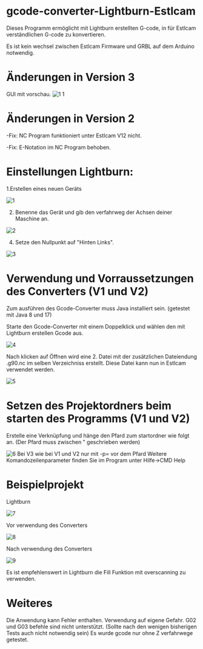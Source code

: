 # gcode-converter-Lightburn-Estlcam

Dieses Programm ermöglicht mit Lightburn erstellten G-code, in für Estlcam verständlichen G-code zu konvertieren.

Es ist kein wechsel zwischen Estlcam Firmware und GRBL auf dem Arduino notwendig.

# Änderungen in Version 3
GUI mit vorschau.
![1 1](https://github.com/yErnst/Gcode-Converter-Lightburn-Estlcam/assets/144956031/0f02f19f-9ba0-401a-b45b-2069a051c1c8)

# Änderungen in Version 2
-Fix: NC Program funktioniert unter Estlcam V12 nicht.

-Fix: E-Notation im NC Program behoben.

# Einstellungen Lightburn:

1.Erstellen eines neuen Geräts

![1](https://github.com/yErnst/Gcode-Converter-Lightburn-Estlcam/assets/144956031/74018829-f556-494d-983b-23293b4dc04c)

2. Benenne das Gerät und gib den verfahrweg der Achsen deiner Maschine an.
   
![2](https://github.com/yErnst/Gcode-Converter-Lightburn-Estlcam/assets/144956031/1977afff-3765-4f34-918f-fc5a90c894b0)

4. Setze den Nullpunkt auf "Hinten Links".
   
![3](https://github.com/yErnst/Gcode-Converter-Lightburn-Estlcam/assets/144956031/2f414420-ba8a-4558-8ea4-9fc36ec23be3)

# Verwendung und Vorraussetzungen des Converters (V1 und V2)

Zum ausführen des Gcode-Converter muss Java installiert sein. (getestet mit Java 8 und 17)

Starte den Gcode-Converter mit einem Doppelklick und wählen den mit Lightburn erstellen Gcode aus.

![4](https://github.com/yErnst/Gcode-Converter-Lightburn-Estlcam/assets/144956031/cd1ab7a0-adb7-4941-8ca2-cc25d26b1184)

Nach klicken auf Öffnen wird eine 2. Datei mit der zusätzlichen Dateiendung .g90.nc im selben Verzeichniss erstellt. Diese Datei kann nun in Estlcam verwendet werden.

![5](https://github.com/yErnst/Gcode-Converter-Lightburn-Estlcam/assets/144956031/c105ec8c-ce0a-4eeb-a9f4-b29db1ea3ab5)

# Setzen des Projektordners beim starten des Programms (V1 und V2)
Erstelle eine Verknüpfung und hänge den Pfard zum startordner wie folgt an. (Der Pfard muss zwischen " geschrieben werden)

![6](https://github.com/yErnst/Gcode-Converter-Lightburn-Estlcam/assets/144956031/75cc57ab-fc01-4adf-91b8-1fec4ab56de0)
Bei V3 wie bei V1 und V2 nur mit -p= vor dem Pfard
Weitere Komandozeilenparameter finden Sie im Program unter Hilfe->CMD Help

# Beispielprojekt
Lightburn

![7](https://github.com/yErnst/Gcode-Converter-Lightburn-Estlcam/assets/144956031/cfd3659e-11ff-48a2-84e5-d0f783b5d1cc)

Vor verwendung des Converters

![8](https://github.com/yErnst/Gcode-Converter-Lightburn-Estlcam/assets/144956031/36ae508f-7209-4f1b-9bb7-e86844b70245)

Nach verwendung des Converters

![9](https://github.com/yErnst/Gcode-Converter-Lightburn-Estlcam/assets/144956031/d2ab0c8c-1605-4bc7-9b8d-e059a4d134fd)

Es ist empfehlenswert in Lightburn die Fill Funktion mit overscanning zu verwenden.

# Weiteres

Die Anwendung kann Fehler enthalten. Verwendung auf eigene Gefahr.
G02 und G03 befehle sind nicht unterstützt. (Sollte nach den wenigen bisherigen Tests auch nicht notwendig sein)
Es wurde gcode nur ohne Z verfahrwege getestet.
